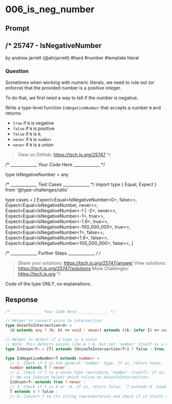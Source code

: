 # 006_is_neg_number

## Prompt

/*
  25747 - IsNegativeNumber
  -------
  by andrew jarrett (@ahrjarrett) #hard #number #template literal

  ### Question

  Sometimes when working with numeric literals, we need to rule out (or enforce) that the provided number is a positive integer.

  To do that, we first need a way to tell if the number is negative.

  Write a type-level function `IsNegativeNumber` that accepts a number `N` and returns:

  - `true` if `N` is negative
  - `false` if `N` is positive
  - `false` if `N` is `0`,
  - `never` if `N` is `number`
  - `never` if `N` is a union

  > View on GitHub: https://tsch.js.org/25747
*/

/* _____________ Your Code Here _____________ */

type IsNegativeNumber<T extends number> = any

/* _____________ Test Cases _____________ */
import type { Equal, Expect } from '@type-challenges/utils'

type cases = [
  Expect<Equal<IsNegativeNumber<0>, false>>,
  Expect<Equal<IsNegativeNumber<number>, never>>,
  Expect<Equal<IsNegativeNumber<-1 | -2>, never>>,
  Expect<Equal<IsNegativeNumber<-1>, true>>,
  Expect<Equal<IsNegativeNumber<-1.9>, true>>,
  Expect<Equal<IsNegativeNumber<-100_000_000>, true>>,
  Expect<Equal<IsNegativeNumber<1>, false>>,
  Expect<Equal<IsNegativeNumber<1.9>, false>>,
  Expect<Equal<IsNegativeNumber<100_000_000>, false>>,
]

/* _____________ Further Steps _____________ */
/*
  > Share your solutions: https://tsch.js.org/25747/answer
  > View solutions: https://tsch.js.org/25747/solutions
  > More Challenges: https://tsch.js.org
*/

Code of the type ONLY, no explanations.

## Response

```typescript
/* _____________ Your Code Here _____________ */

// Helper to convert union to intersection
type UnionToIntersection<U> =
  (U extends any ? (k: U) => void : never) extends ((k: infer I) => void) ? I : never;

// Helper to detect if a type is a union
// Note: This detects unions like A | B, but not 'number' itself as a union of all numbers.
type IsUnion<T> = [T] extends [UnionToIntersection<T>] ? false : true;

type IsNegativeNumber<T extends number> =
  // 1. Check if T is the general 'number' type. If so, return never.
  number extends T ? never :
  // 2. Check if T is a union type (excluding 'number' itself). If so, return never.
  // We use IsUnion helper which relies on UnionToIntersection.
  IsUnion<T> extends true ? never :
  // 3. Check if T is 0 or -0. If so, return false. `T extends 0` handles both due to 0 === -0.
  T extends 0 ? false :
  // 4. Convert T to its string representation and check if it starts with '-

